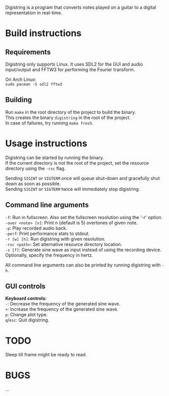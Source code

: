 Digistring is a program that converts notes played on a guitar to a digital representation in real-time.


# Build instructions
## Requirements
Digistring only supports Linux. It uses SDL2 for the GUI and audio input/output and FFTW3 for performing the Fourier transform.

On Arch Linux:  
`sudo pacman -S sdl2 fftw3`

## Building
Run `make` in the root directory of the project to build the binary.  
This creates the binary `digistring` in the root of the project.  
In case of failures, try running `make fresh`.


# Usage instructions
Digistring can be started by running the binary.  
If the current directory is not the root of the project, set the resource directory using the `-rsc` flag.

Sending `SIGINT` or `SIGTERM` once will queue shut-down and gracefully shut down as soon as possible.  
Sending `SIGINT` or `SIGTERM` twice will immediately stop digistring.

## Command line arguments
`-f`: Run in fullscreen. Also set the fullscreen resolution using the '-r' option.  
`-over <note> [n]`: Print n (default is 5) overtones of given note.  
`-p`: Play recorded audio back.  
`-perf`: Print performance stats to stdout.  
`-r [w] [h]`: Run digistring with given resolution.  
`-rsc <path>`: Set alternative resource directory location.  
`-s [f]`: Generate sine wave as input instead of using the recording device. Optionally, specify the frequency in hertz.

All command line arguments can also be printed by running digistring with `-h`.

## GUI controls
**Keyboard controls:**  
`-`: Decrease the frequency of the generated sine wave.  
`+`: Increase the frequency of the generated sine wave.  
`p`: Change plot type.  
`q`/`esc`: Quit digistring.


# TODO
Sleep till frame might be ready to read.


# BUGS
...
